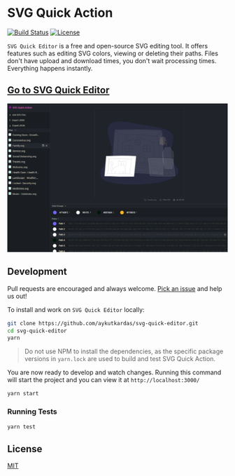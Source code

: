 # SVG Quick Action

[![Build Status](https://github.com/aykutkardas/svg-quick-editor/workflows/build/badge.svg?color=%25234fc921)](https://github.com/aykutkardas/svg-quick-editor/actions)
[![License](https://img.shields.io/badge/License-MIT-green.svg?color=%234fc921)](https://opensource.org/licenses/MIT)

`SVG Quick Editor` is a free and open-source SVG editing tool. It offers features such as editing
SVG colors, viewing or deleting their paths. Files don't have upload and download times, you don't
wait processing times. Everything happens instantly.

## [Go to **SVG Quick Editor**](https://svg-quick-editor.surge.sh/)

![Preview](/preview.png)

## Development

Pull requests are encouraged and always welcome.
[Pick an issue](https://github.com/aykutkardas/svg-quick-editor/issues?q=is%3Aissue+is%3Aopen+sort%3Aupdated-desc)
and help us out!

To install and work on `SVG Quick Editor` locally:

```bash
git clone https://github.com/aykutkardas/svg-quick-editor.git
cd svg-quick-editor
yarn
```

> Do not use NPM to install the dependencies, as the specific package versions in `yarn.lock` are
> used to build and test SVG Quick Action.

You are now ready to develop and watch changes. Running this command will start the project and you
can view it at `http://localhost:3000/`

```bash
yarn start
```

### Running Tests

```bash
yarn test
```

## License

[MIT](LICENSE)
